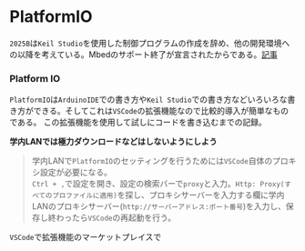 # PlatformIO

`2025B`は`Keil Studio`を使用した制御プログラムの作成を辞め、他の開発環境への以降を考えている。Mbedのサポート終了が宣言されたからである。[記事](https://os.mbed.com/blog/entry/Important-Update-on-Mbed/)  

### Platform IO
`PlatformIO`は`ArduinoIDE`での書き方や`Keil Studio`での書き方などいろいろな書き方ができる。そしてこれは`VSCode`の拡張機能なので比較的導入が簡単なものである。
この拡張機能を使用して試しにコードを書き込むまでの記録。  

**学内LANでは極力ダウンロードなどはしないようにしよう**
> 学内LANで`PlatformIO`のセッティングを行うためには`VSCode`自体のプロキシ設定が必要になる。  
> `Ctrl + ,`で設定を開き、設定の検索バーで`proxy`と入力。`Http: Proxy(すべてのプロファイルに適用)`を探し、プロキシサーバーを入力する欄に学内LANのプロキシサーバー(`http://サーバーアドレス:ポート番号`)を入力し、保存し終わったら`VSCode`の再起動を行う。  

`VSCode`で拡張機能のマーケットプレイスで